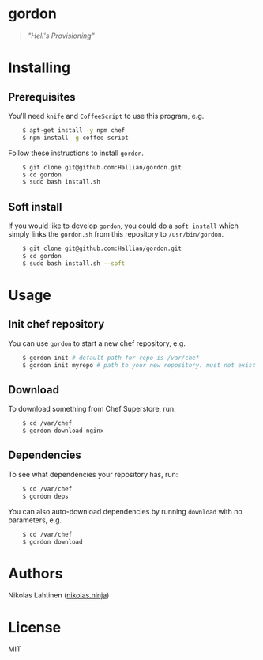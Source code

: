 # gordon
> _"Hell's Provisioning"_

# Installing

## Prerequisites

You'll need `knife` and `CoffeeScript` to use this program, e.g.

```bash
    $ apt-get install -y npm chef
    $ npm install -g coffee-script
``` 

Follow these instructions to install `gordon`.

```bash
    $ git clone git@github.com:Hallian/gordon.git
    $ cd gordon
    $ sudo bash install.sh
```


## Soft install

If you would like to develop `gordon`, you could do a `soft install`
which simply links the `gordon.sh` from this repository to `/usr/bin/gordon`.

```bash
    $ git clone git@github.com:Hallian/gordon.git
    $ cd gordon
    $ sudo bash install.sh --soft
```

# Usage

## Init chef repository

You can use `gordon` to start a new chef repository, e.g.

```bash
    $ gordon init # default path for repo is /var/chef
    $ gordon init myrepo # path to your new repository. must not exist
```

## Download

To download something from Chef Superstore, run:

```bash
    $ cd /var/chef
    $ gordon download nginx
```

## Dependencies

To see what dependencies your repository has, run:

```bash
    $ cd /var/chef
    $ gordon deps
```

You can also auto-download dependencies by running `download` with
no parameters, e.g.

```bash
    $ cd /var/chef
    $ gordon download
```

# Authors

Nikolas Lahtinen ([nikolas.ninja](http://nikolas.ninja))

# License
MIT
